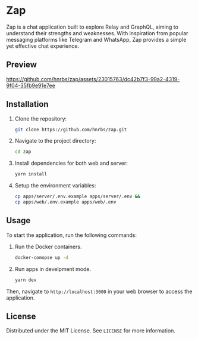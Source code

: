 # Zap

Zap is a chat application built to explore Relay and GraphQL, aiming to understand their strengths and weaknesses. With inspiration from popular messaging platforms like Telegram and WhatsApp, Zap provides a simple yet effective chat experience.

## Preview

https://github.com/hnrbs/zap/assets/23015763/dc42b7f3-99a2-4319-9f04-35fb9e91e7ee

## Installation

1. Clone the repository:
   ```sh
   git clone https://github.com/hnrbs/zap.git
   ```

2. Navigate to the project directory:
   ```sh
   cd zap
   ```

3. Install dependencies for both web and server:
   ```sh
   yarn install
   ```

4. Setup the environment variables:
   ```sh
   cp apps/server/.env.example apps/server/.env &&
   cp apps/web/.env.example apps/web/.env
   ```

## Usage

To start the application, run the following commands:

1. Run the Docker containers.
   ```sh
   docker-comopse up -d
   ```

2. Run apps in develpment mode.
   ```sh
   yarn dev
   ```

Then, navigate to `http://localhost:3000` in your web browser to access the application.

## License

Distributed under the MIT License. See `LICENSE` for more information.
